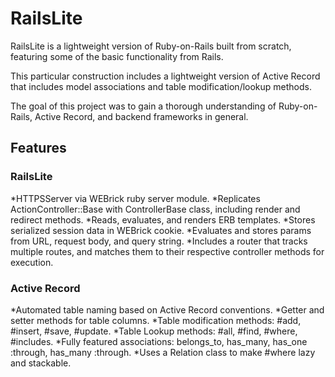 # RailsLite

RailsLite is a lightweight version of Ruby-on-Rails built from scratch, featuring some of the basic functionality from Rails.

This particular construction includes a lightweight version of Active Record that includes model associations and table modification/lookup methods.

The goal of this project was to gain a thorough understanding of Ruby-on-Rails, Active Record, and backend frameworks in general.

## Features

### RailsLite

*HTTPSServer via WEBrick ruby server module.
*Replicates ActionController::Base with ControllerBase class, including render and redirect methods.
*Reads, evaluates, and renders ERB templates.
*Stores serialized session data in WEBrick cookie.
*Evaluates and stores params from URL, request body, and query string.
*Includes a router that tracks multiple routes, and matches them to their respective controller methods for execution.

### Active Record

*Automated table naming based on Active Record conventions.
*Getter and setter methods for table columns.
*Table modification methods: #add, #insert, #save, #update.
*Table Lookup methods: #all, #find, #where, #includes.
*Fully featured associations: belongs_to, has_many, has_one :through, has_many :through.
*Uses a Relation class to make #where lazy and stackable.